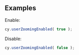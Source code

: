 ## Examples

Enable:
```js
cy.userZoomingEnabled( true );
```

Disable:
```js
cy.userZoomingEnabled( false );
```